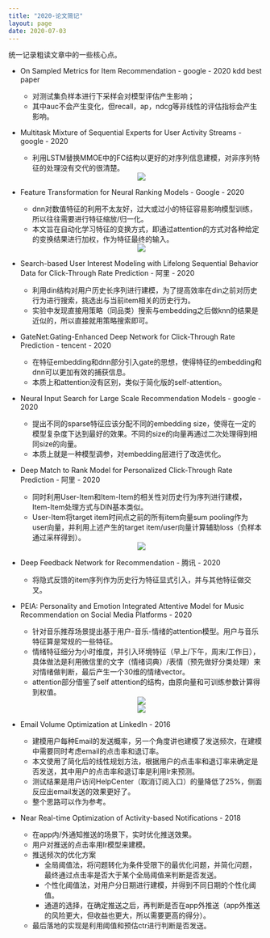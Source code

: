```yaml
---
title: "2020-论文简记"
layout: page
date: 2020-07-03
---
```


统一记录粗读文章中的一些核心点。


- On Sampled Metrics for Item Recommendation - google - 2020 kdd best paper
    - 对测试集负样本进行下采样会对模型评估产生影响；
    - 其中auc不会产生变化，但recall，ap，ndcg等非线性的评估指标会产生影响。

- Multitask Mixture of Sequential Experts for User Activity Streams - google - 2020
    - 利用LSTM替换MMOE中的FC结构以更好的对序列信息建模，对非序列特征的处理没有交代的很清楚。
    <div style="text-align: center"><img src="/wiki/attach/images/MOSE-01.png" style="max-width:500px"></div>
    
- Feature Transformation for Neural Ranking Models - Google - 2020
    - dnn对数值特征的利用不太友好，过大或过小的特征容易影响模型训练，所以往往需要进行特征缩放/归一化。
    - 本文旨在自动化学习特征的变换方式，即通过attention的方式对各种给定的变换结果进行加权，作为特征最终的输入。
    <div style="text-align: center"><img src="/wiki/attach/images/Feature-Trans-01.png" style="max-width:500px"></div>
    
- Search-based User Interest Modeling with Lifelong Sequential Behavior Data for Click-Through Rate Prediction - 阿里 - 2020
    - 利用din结构对用户历史长序列进行建模，为了提高效率在din之前对历史行为进行搜索，挑选出与当前item相关的历史行为。
    - 实验中发现直接用策略（同品类）搜索与embedding之后做knn的结果是近似的，所以直接就用策略搜索即可。
    
- GateNet:Gating-Enhanced Deep Network for Click-Through Rate Prediction - tencent - 2020
    - 在特征embedding和dnn部分引入gate的思想，使得特征的embedding和dnn可以更加有效的捕获信息。
    - 本质上和attention没有区别，类似于简化版的self-attention。
    
- Neural Input Search for Large Scale Recommendation Models - google - 2020
    - 提出不同的sparse特征应该分配不同的embedding size，使得在一定的模型复杂度下达到最好的效果。不同的size的向量再通过二次处理得到相同size的向量。
    - 本质上就是一种模型调参，对embedding层进行了改造优化。
    
- Deep Match to Rank Model for Personalized Click-Through Rate Prediction - 阿里 - 2020
    - 同时利用User-Item和Item-Item的相关性对历史行为序列进行建模，Item-Item处理方式与DIN基本类似。
    - User-Item将target item时间点之前的所有item向量sum pooling作为user向量，并利用上述产生的target item/user向量计算辅助loss（负样本通过采样得到）。
    <div style="text-align: center"><img src="/wiki/attach/images/DeepMatchRank-01.png" style="max-width:800px"></div>
    
- Deep Feedback Network for Recommendation - 腾讯 - 2020
    - 将隐式反馈的item序列作为历史行为特征显式引入，并与其他特征做交叉。
    
- PEIA: Personality and Emotion Integrated Attentive Model for Music Recommendation on Social Media Platforms - 2020
    - 针对音乐推荐场景提出基于用户-音乐-情绪的attention模型。用户与音乐特征算是常规的一些特征。
    - 情绪特征细分为小时维度，并引入环境特征（早上/下午，周末/工作日），具体做法是利用微信里的文字（情绪词典）/表情（预先做好分类处理）来对情绪做判断，最后产生一个30维的情绪vector。
    - attention部分借鉴了self attention的结构，由原向量和可训练参数计算得到权值。
    <div style="text-align: center"><img src="/wiki/attach/images/music-02.png" style="max-width:300px"></div>
     <div style="text-align: center"><img src="/wiki/attach/images/music-01.png" style="max-width:800px"></div>
     
- Email Volume Optimization at LinkedIn - 2016
    - 建模用户每种Email的发送概率，另一个角度讲也建模了发送频次，在建模中需要同时考虑email的点击率和退订率。
    - 本文使用了简化后的线性规划方法，根据用户的点击率和退订率来确定是否发送，其中用户的点击率和退订率是利用lr来预测。
    - 测试结果是用户访问HelpCenter（取消订阅入口）的量降低了25%，侧面反应出email发送的效果更好了。
    - 整个思路可以作为参考。
    
- Near Real-time Optimization of Activity-based Notifications - 2018
    - 在app内/外通知推送的场景下，实时优化推送效果。
    - 用户对推送的点击率用lr模型来建模。
    - 推送频次的优化方案
        - 全局阈值法，将问题转化为条件受限下的最优化问题，并简化问题，最终通过点击率是否大于某个全局阈值来判断是否发送。
        - 个性化阈值法，对用户分日期进行建模，并得到不同日期的个性化阈值。
        - 通道的选择，在确定推送之后，再判断是否在app外推送（app外推送的风险更大，但收益也更大，所以需要更高的得分）。
    - 最后落地的实现是利用阈值和预估ctr进行判断是否发送。